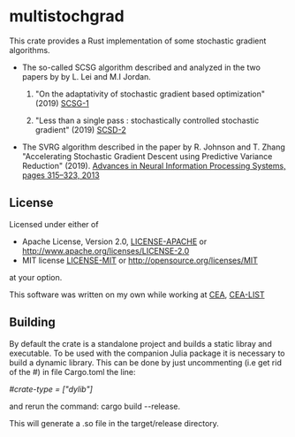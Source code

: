 # multistochgrad

This crate provides a Rust implementation of some stochastic gradient algorithms.

* The so-called SCSG algorithm described and analyzed in the two papers by by L. Lei and  M.I Jordan.

    1. "On the adaptativity of stochastic gradient based optimization" (2019)
    [SCSG-1](https://arxiv.org/abs/1904.04480)

    2. "Less than a single pass : stochastically controlled stochastic gradient" (2019)
    [SCSD-2](https://arxiv.org/abs/1609.03261)

* The SVRG algorithm described in the paper by R. Johnson and T. Zhang
"Accelerating Stochastic Gradient Descent using Predictive Variance Reduction" (2019). 
[Advances in Neural Information Processing Systems, pages 315–323, 2013](https://papers.nips.cc/paper/4937-accelerating-stochastic-gradient-descent-using-predictive-variance-reduction.pdf)

## License

Licensed under either of

* Apache License, Version 2.0, [LICENSE-APACHE](LICENSE-APACHE) or <http://www.apache.org/licenses/LICENSE-2.0>
* MIT license [LICENSE-MIT](LICENSE-MIT) or <http://opensource.org/licenses/MIT>

at your option.

This software was written on my own while working at [CEA](http://www.cea.fr/), [CEA-LIST](http://www-list.cea.fr/en/)

## Building

By default the crate is a standalone project and builds a static libray and executable.
To be used with the companion Julia package it is necessary to build a dynamic library.
This can be done by just uncommenting (i.e get rid of the #) in file Cargo.toml the line:

*#crate-type = ["dylib"]*

and rerun the command: cargo build --release.

This will generate a .so file in the target/release directory.
